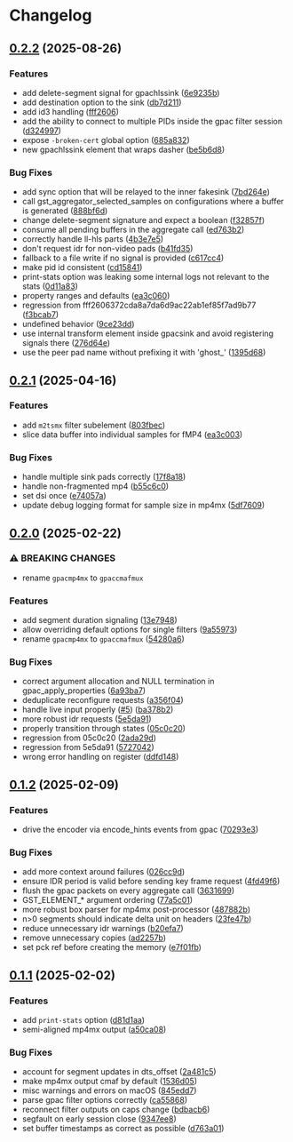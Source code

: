 # Changelog

## [0.2.2](https://github.com/gpac/gst-gpac-plugin/compare/v0.2.1...v0.2.2) (2025-08-26)


### Features

* add delete-segment signal for gpachlssink ([6e9235b](https://github.com/gpac/gst-gpac-plugin/commit/6e9235b4a1cf81c16fc0ea8e102efe13f874b63a))
* add destination option to the sink ([db7d211](https://github.com/gpac/gst-gpac-plugin/commit/db7d2111a3886cb655e3240f91ed6a695eed73a9))
* add id3 handling ([fff2606](https://github.com/gpac/gst-gpac-plugin/commit/fff2606372cda8a7da6d9ac22ab1ef85f7ad9b77))
* add the ability to connect to multiple PIDs inside the gpac filter session ([d324997](https://github.com/gpac/gst-gpac-plugin/commit/d32499788eb8cb67bc306919f55cb2b27c1f7918))
* expose `-broken-cert` global option ([685a832](https://github.com/gpac/gst-gpac-plugin/commit/685a832fa99206cd9f5e98d4e716984f4fa8945e))
* new gpachlssink element that wraps dasher ([be5b6d8](https://github.com/gpac/gst-gpac-plugin/commit/be5b6d881156158f841774b0a9780b47283b2411))


### Bug Fixes

* add sync option that will be relayed to the inner fakesink ([7bd264e](https://github.com/gpac/gst-gpac-plugin/commit/7bd264edf7d4eb6a8c555296e8dca23d4990145d))
* call gst_aggregator_selected_samples on configurations where a buffer is generated ([888bf6d](https://github.com/gpac/gst-gpac-plugin/commit/888bf6d1082b0ee0e8cae8c48748c10af63a42ae))
* change delete-segment signature and expect a boolean ([f32857f](https://github.com/gpac/gst-gpac-plugin/commit/f32857fd17f20e29f94b954714e881acf34ab013))
* consume all pending buffers in the aggregate call ([ed763b2](https://github.com/gpac/gst-gpac-plugin/commit/ed763b2eaf8ccb778b4a40a0e176908e357f0c3a))
* correctly handle ll-hls parts ([4b3e7e5](https://github.com/gpac/gst-gpac-plugin/commit/4b3e7e565518961088f0bd2f77b9b6e1c42b7a00))
* don't request idr for non-video pads ([b41fd35](https://github.com/gpac/gst-gpac-plugin/commit/b41fd35fa3d2d1be45756fae041b1bdc7a390f41))
* fallback to a file write if no signal is provided ([c617cc4](https://github.com/gpac/gst-gpac-plugin/commit/c617cc4623f9db371b6c55d2e273616bf0d2613d))
* make pid id consistent ([cd15841](https://github.com/gpac/gst-gpac-plugin/commit/cd158419b2c29d6a0c3ad62cbb3f586f22abb209))
* print-stats option was leaking some internal logs not relevant to the stats ([0d11a83](https://github.com/gpac/gst-gpac-plugin/commit/0d11a83ef1203aa411c1eba814e37036e21edc37))
* property ranges and defaults ([ea3c060](https://github.com/gpac/gst-gpac-plugin/commit/ea3c060528f146d316c7020a47bd498dc09a343f))
* regression from fff2606372cda8a7da6d9ac22ab1ef85f7ad9b77 ([f3bcab7](https://github.com/gpac/gst-gpac-plugin/commit/f3bcab707625690662b7d02eb13d38f247bc2df6))
* undefined behavior ([9ce23dd](https://github.com/gpac/gst-gpac-plugin/commit/9ce23dd3c3c66174a9fc8eee8c9f18093a79a6fc))
* use internal transform element inside gpacsink and avoid registering signals there ([276d64e](https://github.com/gpac/gst-gpac-plugin/commit/276d64e3332b178798a393cc20f97496c3005045))
* use the peer pad name without prefixing it with 'ghost_' ([1395d68](https://github.com/gpac/gst-gpac-plugin/commit/1395d686f624223a62c8c6a6d265b7f499b525d1))

## [0.2.1](https://github.com/gpac/gst-gpac-plugin/compare/v0.2.0...v0.2.1) (2025-04-16)


### Features

* add `m2tsmx` filter subelement ([803fbec](https://github.com/gpac/gst-gpac-plugin/commit/803fbec07abd91a24bf50d8f6b54ec33917d2a8d))
* slice data buffer into individual samples for fMP4 ([ea3c003](https://github.com/gpac/gst-gpac-plugin/commit/ea3c003cca94e0f9e38b520c9ac0b75941b2f8f7))


### Bug Fixes

* handle multiple sink pads correctly ([17f8a18](https://github.com/gpac/gst-gpac-plugin/commit/17f8a183f58a369562cf9470f5c479d9e2aecd80))
* handle non-fragmented mp4 ([b55c6c0](https://github.com/gpac/gst-gpac-plugin/commit/b55c6c09f076e4e9a325a301f4af1f38e14c3285))
* set dsi once ([e74057a](https://github.com/gpac/gst-gpac-plugin/commit/e74057a53b6e8b3fd3c2310500e5c88640f7c010))
* update debug logging format for sample size in mp4mx ([5df7609](https://github.com/gpac/gst-gpac-plugin/commit/5df7609ae3582c51bdc3a90a81d66875f8e44562))

## [0.2.0](https://github.com/gpac/gst-gpac-plugin/compare/v0.1.2...v0.2.0) (2025-02-22)


### ⚠ BREAKING CHANGES

* rename `gpacmp4mx` to `gpaccmafmux`

### Features

* add segment duration signaling ([13e7948](https://github.com/gpac/gst-gpac-plugin/commit/13e794845fe8d4e466019ca2bc9422c8472c485d))
* allow overriding default options for single filters ([9a55973](https://github.com/gpac/gst-gpac-plugin/commit/9a5597393dfac4fa6f953b3caadac198da754e90))
* rename `gpacmp4mx` to `gpaccmafmux` ([54280a6](https://github.com/gpac/gst-gpac-plugin/commit/54280a616dbfffaa4304dcdca0e1165ea72fc3df))


### Bug Fixes

* correct argument allocation and NULL termination in gpac_apply_properties ([6a93ba7](https://github.com/gpac/gst-gpac-plugin/commit/6a93ba73f7daab51489bcc52b407f6759ac4f942))
* deduplicate reconfigure requests ([a356f04](https://github.com/gpac/gst-gpac-plugin/commit/a356f0444316ee0cdc784522ab4a88f98e47a404))
* handle live input properly ([#5](https://github.com/gpac/gst-gpac-plugin/issues/5)) ([ba378b2](https://github.com/gpac/gst-gpac-plugin/commit/ba378b258ac733859792f734a06cf2d21b714d9c))
* more robust idr requests ([5e5da91](https://github.com/gpac/gst-gpac-plugin/commit/5e5da9128c87258c60e745f52aa47f47db626a2c))
* properly transition through states ([05c0c20](https://github.com/gpac/gst-gpac-plugin/commit/05c0c205954dbc89b605a4cd7122449d78361d17))
* regression from 05c0c20 ([2ada29d](https://github.com/gpac/gst-gpac-plugin/commit/2ada29d9b5de223657c52918d88ddfcfa54e4755))
* regression from 5e5da91 ([5727042](https://github.com/gpac/gst-gpac-plugin/commit/57270422f2940cf6d91f6cea833355da0874fb76))
* wrong error handling on register ([ddfd148](https://github.com/gpac/gst-gpac-plugin/commit/ddfd148113f36f5c101a4c6c47e3b61cdc6276f2))

## [0.1.2](https://github.com/gpac/gst-gpac-plugin/compare/v0.1.1...v0.1.2) (2025-02-09)


### Features

* drive the encoder via encode_hints events from gpac ([70293e3](https://github.com/gpac/gst-gpac-plugin/commit/70293e38e0332966800d8a847ea9536073ee5fad))


### Bug Fixes

* add more context around failures ([026cc9d](https://github.com/gpac/gst-gpac-plugin/commit/026cc9d5ccf21e5434c8a57dd73b8c4dca9f9d40))
* ensure IDR period is valid before sending key frame request ([4fd49f6](https://github.com/gpac/gst-gpac-plugin/commit/4fd49f69c791662305d6a44ed74866796c561d21))
* flush the gpac packets on every aggregate call ([3631699](https://github.com/gpac/gst-gpac-plugin/commit/363169910cbbc1fc1632ec941dde9f392a48b296))
* GST_ELEMENT_* argument ordering ([77a5c01](https://github.com/gpac/gst-gpac-plugin/commit/77a5c01a2c01bfde22b3ee887bfd94d805879f49))
* more robust box parser for mp4mx post-processor ([487882b](https://github.com/gpac/gst-gpac-plugin/commit/487882ba2b27ae3ad0768c4224accbebb38d6d76))
* n&gt;0 segments should indicate delta unit on headers ([23fe47b](https://github.com/gpac/gst-gpac-plugin/commit/23fe47b65c5965cb13d7682ea68d66617f14579c))
* reduce unnecessary idr warnings ([b20efa7](https://github.com/gpac/gst-gpac-plugin/commit/b20efa7958e7843c21772b647dc41ccb122d20a0))
* remove unnecessary copies ([ad2257b](https://github.com/gpac/gst-gpac-plugin/commit/ad2257b983385c0ed08de70c9e7fa0752fb924b7))
* set pck ref before creating the memory ([e7f01fb](https://github.com/gpac/gst-gpac-plugin/commit/e7f01fb8b2eb287b7f0fa97632d52e3082780592))

## [0.1.1](https://github.com/gpac/gst-gpac-plugin/compare/v0.1.0...v0.1.1) (2025-02-02)


### Features

* add `print-stats` option ([d81d1aa](https://github.com/gpac/gst-gpac-plugin/commit/d81d1aab59208d75d7030c09a18fe743a6d6d364))
* semi-aligned mp4mx output ([a50ca08](https://github.com/gpac/gst-gpac-plugin/commit/a50ca0830173a3f41cd709c0a9a499d7f79f58cc))


### Bug Fixes

* account for segment updates in dts_offset ([2a481c5](https://github.com/gpac/gst-gpac-plugin/commit/2a481c52b2ea6a4ccf9213c732b0dd844d891978))
* make mp4mx output cmaf by default ([1536d05](https://github.com/gpac/gst-gpac-plugin/commit/1536d05336041838e0d8f09f6f87060881ca1ba2))
* misc warnings and errors on macOS ([845edd7](https://github.com/gpac/gst-gpac-plugin/commit/845edd75a353fda90a6ae6c66e7ef3764c18ba65))
* parse gpac filter options correctly ([ca55868](https://github.com/gpac/gst-gpac-plugin/commit/ca5586865be23953171470d605336b4a13b041da))
* reconnect filter outputs on caps change ([bdbacb6](https://github.com/gpac/gst-gpac-plugin/commit/bdbacb6152d5eb7cf988bfd0d50662c91ba1109d))
* segfault on early session close ([9347ee8](https://github.com/gpac/gst-gpac-plugin/commit/9347ee894f93ce21740cb9fb5890e348236eb0fb))
* set buffer timestamps as correct as possible ([d763a01](https://github.com/gpac/gst-gpac-plugin/commit/d763a019c695b836106236bb867f0c47c512291c))
